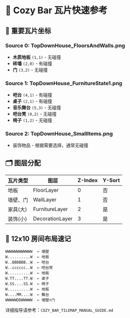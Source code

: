 # 🎨 Cozy Bar 瓦片快速参考

## 📍 重要瓦片坐标

### Source 0: TopDownHouse_FloorsAndWalls.png
- **木质地板** `(1,1)` - 无碰撞
- **砖墙** `(2,0)` - 有碰撞  
- **门** `(3,2)` - 无碰撞

### Source 1: TopDownHouse_FurnitureState1.png
- **吧台** `(4,1)` - 有碰撞
- **桌子** `(2,1)` - 有碰撞
- **音乐舞台** `(5,3)` - 无碰撞
- **吧台凳** `(0,2)` - 无碰撞
- **椅子** `(1,2)` - 无碰撞

### Source 2: TopDownHouse_SmallItems.png
- 装饰物品 - 根据需要选择，通常无碰撞

## 🗂️ 图层分配

| 瓦片类型 | 图层 | Z-Index | Y-Sort |
|----------|------|---------|--------|
| 地板 | FloorLayer | 0 | 否 |
| 墙壁、门 | WallLayer | 1 | 否 |
| 家具(大) | FurnitureLayer | 2 | 是 |
| 装饰(小) | DecorationLayer | 3 | 是 |

## 📐 12x10 房间布局速记

```
WWWWWWWWWWWW  ← 墙壁
W..........W  ← 地板  
W..BBBBBB..W  ← 吧台
W..cccccc..W  ← 吧台凳
W..........W  ← 地板
W.TT....TT.W  ← 桌子
W.SS....SS.W  ← 椅子  
W..........W  ← 地板
W....MM....W  ← 舞台
WWWWWDDWWWWW  ← 墙壁+门
```

详细指导请参考：`COZY_BAR_TILEMAP_MANUAL_GUIDE.md`